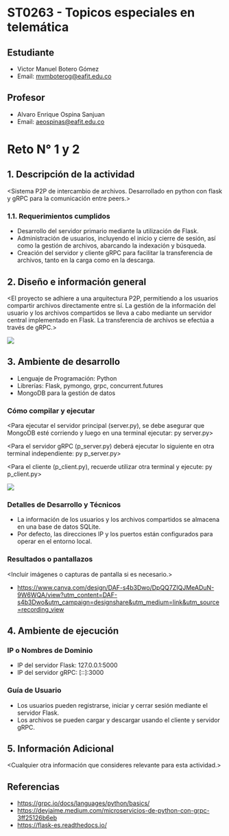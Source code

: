 # ST0263 - Topicos especiales en telemática

## Estudiante
- Victor Manuel Botero Gómez
- Email: mvmboterog@eafit.edu.co

## Profesor
- Alvaro Enrique Ospina Sanjuan
- Email: aeospinas@eafit.edu.co

# Reto N° 1 y 2
## 1. Descripción de la actividad
<Sistema P2P de intercambio de archivos. Desarrollado en python con flask y gRPC para la comunicación entre peers.>

### 1.1. Requerimientos cumplidos
- Desarrollo del servidor primario mediante la utilización de Flask.
- Administración de usuarios, incluyendo el inicio y cierre de sesión, así como la gestión de archivos, abarcando la indexación y búsqueda.
- Creación del servidor y cliente gRPC para facilitar la transferencia de archivos, tanto en la carga como en la descarga.

## 2. Diseño e información general
<El proyecto se adhiere a una arquitectura P2P, permitiendo a los usuarios compartir archivos directamente entre sí. La gestión de la información del usuario y los archivos compartidos se lleva a cabo mediante un servidor central implementado en Flask. La transferencia de archivos se efectúa a través de gRPC.>

<img src="https://i.postimg.cc/1zCZZ1Kf/P2-P-drawio.png">

## 3. Ambiente de desarrollo
- Lenguaje de Programación: Python
- Librerías:  Flask, pymongo, grpc, concurrent.futures
- MongoDB para la gestión de datos

### Cómo compilar y ejecutar
<Para ejecutar el servidor principal (server.py), se debe asegurar que MongoDB esté corriendo y luego en una terminal ejecutar:
py server.py>

<Para el servidor gRPC (p_server.py) deberá ejecutar lo siguiente en otra terminal independiente:
py p_server.py>

<Para el cliente (p_client.py), recuerde utilizar otra terminal y ejecute:
py p_client.py>

<img src="https://docs.google.com/document/d/13UgVoN-MHM2qdVKevYDGSJvoaxu1-W1RNSEjC8auNW0/edit?usp=sharing">


### Detalles de Desarrollo y Técnicos
- La información de los usuarios y los archivos compartidos se almacena en una base de datos SQLite.
- Por defecto, las direcciones IP y los puertos están configurados para operar en el entorno local.

### Resultados o pantallazos
<Incluir imágenes o capturas de pantalla si es necesario.>

- https://www.canva.com/design/DAF-s4b3Dwo/DpQQ7ZIQJMeADuN-9W6WQA/view?utm_content=DAF-s4b3Dwo&utm_campaign=designshare&utm_medium=link&utm_source=recording_view

## 4. Ambiente de ejecución

### IP o Nombres de Dominio
- IP del servidor Flask: 127.0.0.1:5000
- IP del servidor gRPC: [::]:3000

### Guía de Usuario
- Los usuarios pueden registrarse, iniciar y cerrar sesión mediante el servidor Flask.
- Los archivos se pueden cargar y descargar usando el cliente y servidor gRPC.

## 5. Información Adicional
<Cualquier otra información que consideres relevante para esta actividad.>

## Referencias
- https://grpc.io/docs/languages/python/basics/
- https://devjaime.medium.com/microservicios-de-python-con-grpc-3ff25126b6eb
- https://flask-es.readthedocs.io/